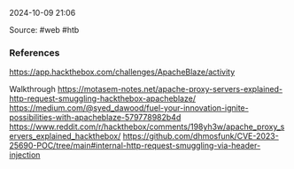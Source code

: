 
2024-10-09 21:06

Source: #web #htb 






### References
https://app.hackthebox.com/challenges/ApacheBlaze/activity

Walkthrough
https://motasem-notes.net/apache-proxy-servers-explained-http-request-smuggling-hackthebox-apacheblaze/
https://medium.com/@syed_dawood/fuel-your-innovation-ignite-possibilities-with-apacheblaze-579778982b4d
https://www.reddit.com/r/hackthebox/comments/198yh3w/apache_proxy_servers_explained_hackthebox/
https://github.com/dhmosfunk/CVE-2023-25690-POC/tree/main#internal-http-request-smuggling-via-header-injection